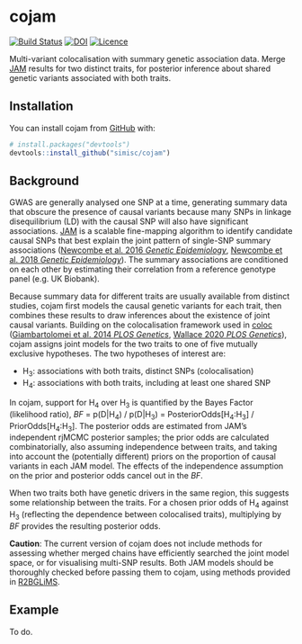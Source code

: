 
<!-- README.md is generated from README.Rmd. Please edit that file -->

# cojam

[![Build
Status](https://travis-ci.com/simisc/cojam.svg?branch=master)](https://travis-ci.com/simisc/cojam)
[![DOI](https://zenodo.org/badge/191818616.svg)](https://zenodo.org/badge/latestdoi/191818616)
[![Licence](https://img.shields.io/github/license/simisc/cojam)](https://github.com/simisc/cojam/blob/master/LICENSE)

Multi-variant colocalisation with summary genetic association data.
Merge [JAM](https://github.com/pjnewcombe/R2BGLiMS "R2BGLiMS package")
results for two distinct traits, for posterior inference about shared
genetic variants associated with both traits.

## Installation

You can install cojam from [GitHub](https://github.com/) with:

``` r
# install.packages("devtools")
devtools::install_github("simisc/cojam")
```

## Background

GWAS are generally analysed one SNP at a time, generating summary data
that obscure the presence of causal variants because many SNPs in
linkage disequilibrium (LD) with the causal SNP will also have
significant associations.
[JAM](https://github.com/pjnewcombe/R2BGLiMS "R2BGLiMS package") is a
scalable fine-mapping algorithm to identify candidate causal SNPs that
best explain the joint pattern of single-SNP summary associations
([Newcombe et al. 2016 *Genetic
Epidemiology*](https://doi.org/10.1002/gepi.21953 "JAM paper 1"),
[Newcombe et al. 2018 *Genetic
Epidemiology*](https://doi.org/10.1002/gepi.22245 "JAM paper 2")). The
summary associations are conditioned on each other by estimating their
correlation from a reference genotype panel (e.g. UK Biobank).

Because summary data for different traits are usually available from
distinct studies, cojam first models the causal genetic variants for
each trait, then combines these results to draw inferences about the
existence of joint causal variants. Building on the colocalisation
framework used in [coloc](https://github.com/chr1swallace/coloc "coloc")
([Giambartolomei et al. 2014 *PLOS
Genetics*](https://doi.org/10.1371/journal.pgen.1004383 "coloc paper 1"),
[Wallace 2020 *PLOS
Genetics*](https://doi.org/10.1371/journal.pgen.1008720 "coloc paper 2")),
cojam assigns joint models for the two traits to one of five mutually
exclusive hypotheses. The two hypotheses of interest are:

  - H<sub>3</sub>: associations with both traits, distinct SNPs
    (colocalisation)
  - H<sub>4</sub>: associations with both traits, including at least one
    shared SNP

In cojam, support for H<sub>4</sub> over H<sub>3</sub> is quantified by
the Bayes Factor (likelihood ratio), *BF* = p(D|H<sub>4</sub>) /
p(D|H<sub>3</sub>) = PosteriorOdds\[H<sub>4</sub>:H<sub>3</sub>\] /
PriorOdds\[H<sub>4</sub>:H<sub>3</sub>\]. The posterior odds are
estimated from JAM’s independent rjMCMC posterior samples; the prior
odds are calculated combinatorially, also assuming independence between
traits, and taking into account the (potentially different) priors on
the proportion of causal variants in each JAM model. The effects of the
independence assumption on the prior and posterior odds cancel out in
the *BF*.

When two traits both have genetic drivers in the same region, this
suggests some relationship between the traits. For a chosen prior odds
of H<sub>4</sub> against H<sub>3</sub> (reflecting the dependence
between colocalised traits), multiplying by *BF* provides the resulting
posterior odds.

**Caution**: The current version of cojam does not include methods for
assessing whether merged chains have efficiently searched the joint
model space, or for visualising multi-SNP results. Both JAM models
should be thoroughly checked before passing them to cojam, using methods
provided in
[R2BGLiMS](https://github.com/pjnewcombe/R2BGLiMS "R2BGLiMS package").

## Example

To do.
